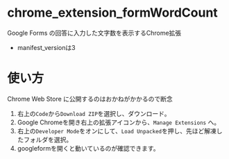 # chrome_extension_formWordCount

Google Forms の回答に入力した文字数を表示するChrome拡張
* manifest_versionは3

# 使い方

Chrome Web Store に公開するのはおかねがかかるので断念

1. 右上の`Code`から`Download ZIP`を選択し、ダウンロード。
3. Google Chromeを開き右上の拡張アイコンから、`Manage Extensions` へ。
4. 右上の`Developer Mode`をオンにして、`Load Unpacked`を押し、先ほど解凍したフォルダを選択。
5. googleformを開くと動いているのが確認できます。
